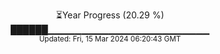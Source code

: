 <p align="center">
⏳Year Progress (20.29 %) <br>
██████▁▁▁▁▁▁▁▁▁▁▁▁▁▁▁▁▁▁▁▁▁▁▁▁ <br>
<sub>Updated: Fri, 15 Mar 2024 06:20:43 GMT</sub>
</p>

